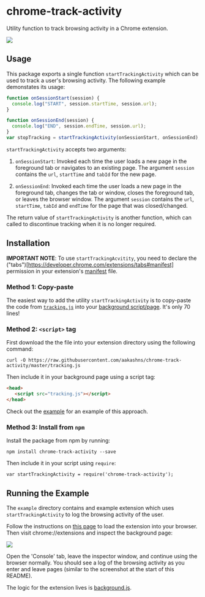 # chrome-track-activity
Utility function to track browsing activity in a Chrome extension.

<img src="http://oi63.tinypic.com/k49enb.jpg" />

## Usage

This package exports a single function `startTrackingActivity` which can be used to track a user's browsing activity. The following example demonstates its usage:

```javascript
function onSessionStart(session) {
  console.log("START", session.startTime, session.url);
}

function onSessionEnd(session) {
  console.log("END", session.endTime, session.url);
}
var stopTracking = startTrackingActivity(onSessionStart, onSessionEnd);
```

`startTrackingActivity` accepts two arguments:

1. `onSessionStart`: Invoked each time the user loads a new page in the foreground tab or navigates to an existing page. The argument `session` contains the `url`, `startTime` and `tabId` for the new page.

2. `onSessionEnd`: Invoked each time the user loads a new page in the foreground tab, changes the tab or window, closes the foreground tab, or leaves the browser window. The argument `session` contains the `url`, `startTime`, `tabId` and `endTime` for the page that was closed/changed.

The return value of `startTrackingActivity` is another function, which can called to discontinue tracking when it is no longer required.

## Installation

**IMPORTANT NOTE**: To use `startTrackingAcvitity`, you need to declare the ("tabs")[https://developer.chrome.com/extensions/tabs#manifest] permission in your extension's [manifest](https://developer.chrome.com/extensions/manifest) file.

### Method 1: Copy-paste

The easiest way to add the utility `startTrackingActivity` is to copy-paste the code from [`tracking.js`](https://raw.githubusercontent.com/aakashns/chrome-track-activity/master/tracking.js) into your [background script/page](https://developer.chrome.com/extensions/background_pages). It's only 70 lines!

### Method 2: `<script>` tag

First download the the file into your extension directory using the following command: 

```
curl -O https://raw.githubusercontent.com/aakashns/chrome-track-activity/master/tracking.js
```

Then include it in your background page using a script tag:

```html
<head>
   <script src="tracking.js"></script>
</head>
```

Check out the [example](./example/) for an example of this approach.


### Method 3: Install from `npm`

Install the package from npm by running:

```
npm install chrome-track-activity --save
```

Then include it in your script using `require`:

```
var startTrackingActivity = require('chrome-track-activity');
```

## Running the Example

The `example` directory contains and example extension which uses `startTrackingActivity` to log the browsing activity of the user. 

Follow the instructions on [this page](https://developer.chrome.com/extensions/getstarted#unpacked) to load the extension into your browser. Then visit chrome://extensions and inspect the background page:

<img src="http://oi65.tinypic.com/33ygm07.jpg" /> 

Open the 'Console' tab, leave the inspector window, and continue using the browser normally. You should see a log of the browsing activity as you enter and leave pages (similar to the screenshot at the start of this README).

The logic for the extension lives is [background.js](https://github.com/aakashns/chrome-track-activity/blob/master/example/background.js).
